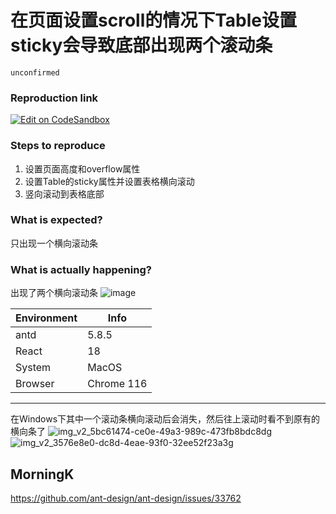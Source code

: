 # 在页面设置scroll的情况下Table设置sticky会导致底部出现两个滚动条

`unconfirmed`

### Reproduction link

[![Edit on CodeSandbox](https://codesandbox.io/static/img/play-codesandbox.svg)](https://codesandbox.io/embed/sui-ye-mian-gun-dong-de-gu-ding-biao-tou-he-gun-dong-tiao-antd-5-8-4-forked-sh8rzk?fontsize=14&hidenavigation=1&theme=dark)

### Steps to reproduce

1. 设置页面高度和overflow属性
2. 设置Table的sticky属性并设置表格横向滚动
3. 竖向滚动到表格底部

### What is expected?

只出现一个横向滚动条

### What is actually happening?

出现了两个横向滚动条
![image](https://github.com/ant-design/ant-design/assets/21361743/0a3a0bc6-21be-48ab-b1a5-c2e787ece3ea)

| Environment | Info       |
| ----------- | ---------- |
| antd        | 5.8.5      |
| React       | 18         |
| System      | MacOS      |
| Browser     | Chrome 116 |

---

在Windows下其中一个滚动条横向滚动后会消失，然后往上滚动时看不到原有的横向条了
![img_v2_5bc61474-ce0e-49a3-989c-473fb8bdc8dg](https://github.com/ant-design/ant-design/assets/21361743/acb73a2e-a9bd-40ff-b04f-93af4e2d304e)
![img_v2_3576e8e0-dc8d-4eae-93f0-32ee52f23a3g](https://github.com/ant-design/ant-design/assets/21361743/90dcb605-30ac-4232-acc7-7f2716e7245f)

<!-- generated by ant-design-issue-helper. DO NOT REMOVE -->

## MorningK

https://github.com/ant-design/ant-design/issues/33762

